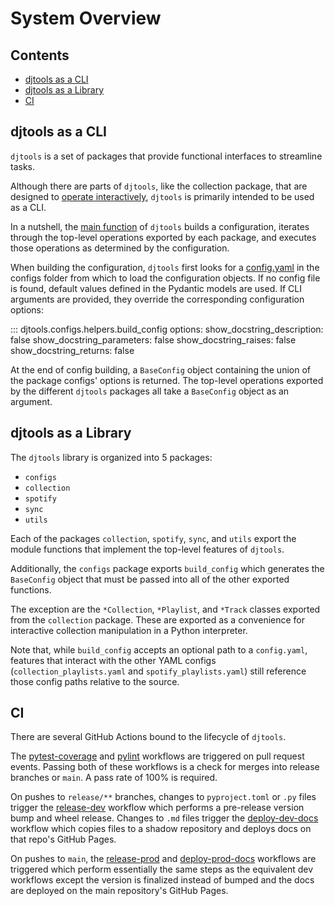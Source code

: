 # System Overview


## Contents
- [djtools as a CLI](#djtools-as-aclij)
- [djtools as a Library](#djtools-as-a-library)
- [CI](#ci)


## djtools as a CLI
`djtools` is a set of packages that provide functional interfaces to streamline tasks.

Although there are parts of `djtools`, like the collection package, that are designed to [operate interactively](./collections_api.md), `djtools` is primarily intended to be used as a CLI.

In a nutshell, the [main function](https://github.com/a-rich/DJ-Tools/blob/main/djtools/__init__.py) of `djtools` builds 
a configuration, iterates through the top-level operations exported by each package, and executes those operations as determined by the configuration.

When building the configuration, `djtools` first looks for a [config.yaml](https://github.com/a-rich/DJ-Tools/blob/main/djtools/configs/config.yaml) in the configs folder from which to load the configuration objects.
If no config file is found, default values defined in the Pydantic models are used.
If CLI arguments are provided, they override the corresponding configuration options:

::: djtools.configs.helpers.build_config
    options:
        show_docstring_description: false
        show_docstring_parameters: false
        show_docstring_raises: false
        show_docstring_returns: false

At the end of config building, a `BaseConfig` object containing the union of the package configs' options is returned.
The top-level operations exported by the different `djtools` packages all take a `BaseConfig` object as an argument.


## djtools as a Library
The `djtools` library is organized into 5 packages:

- `configs`
- `collection`
- `spotify`
- `sync`
- `utils`

Each of the packages `collection`, `spotify`, `sync`, and `utils` export the module functions that implement the top-level features of `djtools`.

Additionally, the `configs` package exports `build_config` which generates the `BaseConfig` object that must be passed into all of the other exported functions.

The exception are the `*Collection`, `*Playlist`, and `*Track` classes exported from the `collection` package.
These are exported as a convenience for interactive collection manipulation in a Python interpreter.

Note that, while `build_config` accepts an optional path to a `config.yaml`, features that interact with the other YAML configs (`collection_playlists.yaml` and `spotify_playlists.yaml`) still reference those config paths relative to the source.

## CI
There are several GitHub Actions bound to the lifecycle of `djtools`.

The [pytest-coverage](https://github.com/a-rich/DJ-Tools/blob/main/.github/workflows/pytest-coverage.yaml) and [pylint](https://github.com/a-rich/DJ-Tools/blob/main/.github/workflows/pylint.yaml) workflows are triggered on pull request events.
Passing both of these workflows is a check for merges into release branches or `main`.
A pass rate of 100% is required.

On pushes to `release/**` branches, changes to `pyproject.toml` or `.py` files trigger the [release-dev](https://github.com/a-rich/DJ-Tools/blob/main/.github/workflows/release-dev.yaml) workflow which performs a pre-release version bump and wheel release.
Changes to `.md` files trigger the [deploy-dev-docs](https://github.com/a-rich/DJ-Tools/blob/main/.github/workflows/deploy-dev-docs.yaml) workflow which copies files to a shadow repository and deploys docs on that repo's GitHub Pages.

On pushes to `main`, the [release-prod](https://github.com/a-rich/DJ-Tools/blob/main/.github/workflows/release-prod.yaml) and [deploy-prod-docs](https://github.com/a-rich/DJ-Tools/blob/main/.github/workflows/deploy-prod-docs.yaml) workflows are triggered which perform essentially the same steps as the equivalent dev workflows except the version is finalized instead of bumped and the docs are deployed on the main repository's GitHub Pages. 
